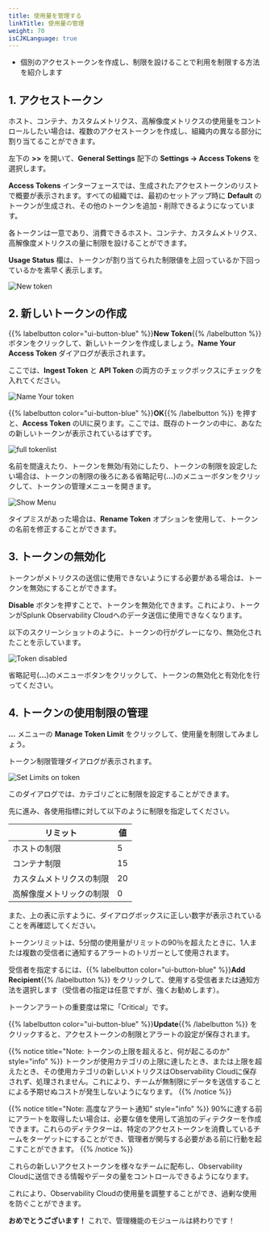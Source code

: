 ```yaml
---
title: 使用量を管理する
linkTitle: 使用量の管理
weight: 70
isCJKLanguage: true
---
```


* 個別のアクセストークンを作成し、制限を設けることで利用を制限する方法を紹介します

## 1. アクセストークン

ホスト、コンテナ、カスタムメトリクス、高解像度メトリクスの使用量をコントロールしたい場合は、複数のアクセストークンを作成し、組織内の異なる部分に割り当てることができます。

左下の **>>** を開いて、**General Settings** 配下の **Settings → Access Tokens** を選択します。

**Access Tokens** インターフェースでは、生成されたアクセストークンのリストで概要が表示されます。すべての組織では、最初のセットアップ時に **Default** のトークンが生成され、その他のトークンを追加・削除できるようになっています。

各トークンは一意であり、消費できるホスト、コンテナ、カスタムメトリクス、高解像度メトリクスの量に制限を設けることができます。

**Usage Status** 欄は、トークンが割り当てられた制限値を上回っているか下回っているかを素早く表示します。

![New token](../../../images/access-tokens.png)

## 2. 新しいトークンの作成

{{% labelbutton color="ui-button-blue" %}}**New Token**{{% /labelbutton %}} ボタンをクリックして、新しいトークンを作成しましょう。**Name Your Access Token** ダイアログが表示されます。

ここでは、**Ingest Token** と **API Token** の両方のチェックボックスにチェックを入れてください。

![Name Your token](../../../images/new-access-token.png)

{{% labelbutton color="ui-button-blue" %}}**OK**{{% /labelbutton %}} を押すと、**Access Token** のUIに戻ります。ここでは、既存のトークンの中に、あなたの新しいトークンが表示されているはずです。

![full tokenlist](../../../images/access-token-created.png)

名前を間違えたり、トークンを無効/有効にしたり、トークンの制限を設定したい場合は、トークンの制限の後ろにある省略記号(**...**)のメニューボタンをクリックして、トークンの管理メニューを開きます。

![Show Menu](../../../images/manage-access-token.png)

タイプミスがあった場合は、**Rename Token** オプションを使用して、トークンの名前を修正することができます。

## 3. トークンの無効化

トークンがメトリクスの送信に使用できないようにする必要がある場合は、トークンを無効にすることができます。

**Disable** ボタンを押すことで、トークンを無効化できます。これにより、トークンがSplunk Observability Cloudへのデータ送信に使用できなくなります。

以下のスクリーンショットのように、トークンの行がグレーになり、無効化されたことを示しています。

![Token disabled](../../../images/disable-access-token.png)

省略記号(**...**)のメニューボタンをクリックして、トークンの無効化と有効化を行ってください。

## 4. トークンの使用制限の管理

**...** メニューの **Manage Token Limit** をクリックして、使用量を制限してみましょう。

トークン制限管理ダイアログが表示されます。

![Set Limits on token](../../../images/manage-token-limit.png)

このダイアログでは、カテゴリごとに制限を設定することができます。

先に進み、各使用指標に対して以下のように制限を指定してください。

| リミット              | 値  |
| -------------------- | -- |
| ホストの制限           |  5 |
| コンテナ制限           | 15 |
| カスタムメトリクスの制限 | 20 |
| 高解像度メトリックの制限 |  0 |

また、上の表に示すように、ダイアログボックスに正しい数字が表示されていることを再確認してください。

トークンリミットは、5分間の使用量がリミットの90％を超えたときに、1人または複数の受信者に通知するアラートのトリガーとして使用されます。

受信者を指定するには、{{% labelbutton color="ui-button-blue" %}}**Add Recipient**{{% /labelbutton %}} をクリックして、使用する受信者または通知方法を選択します（受信者の指定は任意ですが、強くお勧めします）。

トークンアラートの重要度は常に「Critical」です。

{{% labelbutton color="ui-button-blue" %}}**Update**{{% /labelbutton %}} をクリックすると、アクセストークンの制限とアラートの設定が保存されます。

{{% notice title="Note: トークンの上限を超えると、何が起こるのか" style="info" %}}
トークンが使用カテゴリの上限に達したとき、または上限を超えたとき、その使用カテゴリの新しいメトリクスはObservability Cloudに保存されず、処理されません。これにより、チームが無制限にデータを送信することによる予期せぬコストが発生しないようになります。
{{% /notice %}}

{{% notice title="Note: 高度なアラート通知" style="info" %}}
90%に達する前にアラートを取得したい場合は、必要な値を使用して追加のディテクターを作成できます。これらのディテクターは、特定のアクセストークンを消費しているチームをターゲットにすることができ、管理者が関与する必要がある前に行動を起こすことができます。
{{% /notice %}}

これらの新しいアクセストークンを様々なチームに配布し、Observability Cloudに送信できる情報やデータの量をコントロールできるようになります。

これにより、Observability Cloudの使用量を調整することができ、過剰な使用を防ぐことができます。

**おめでとうございます！** これで、管理機能のモジュールは終わりです！
